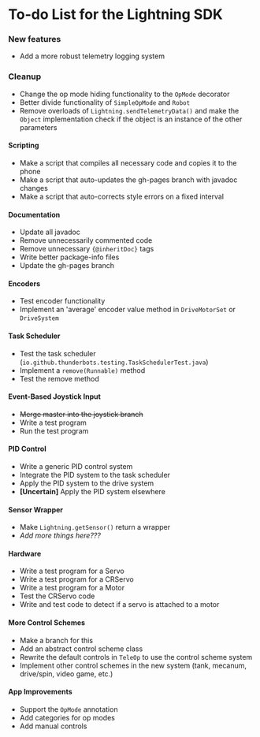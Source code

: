 # To-do List for the Lightning SDK

### New features
* Add a more robust telemetry logging system

### Cleanup
* Change the op mode hiding functionality to the `OpMode` decorator
* Better divide functionality of `SimpleOpMode` and `Robot`
* Remove overloads of `Lightning.sendTelemetryData()` and make the `Object` implementation check if the object is an instance of the other parameters

#### Scripting
* Make a script that compiles all necessary code and copies it to the phone
* Make a script that auto-updates the gh-pages branch with javadoc changes
* Make a script that auto-corrects style errors on a fixed interval

#### Documentation
* Update all javadoc
* Remove unnecessarily commented code
* Remove unnecessary `{@inheritDoc}` tags
* Write better package-info files
* Update the gh-pages branch

#### Encoders
* Test encoder functionality
* Implement an 'average' encoder value method in `DriveMotorSet` or `DriveSystem`

#### Task Scheduler
* Test the task scheduler (`io.github.thunderbots.testing.TaskSchedulerTest.java`)
* Implement a `remove(Runnable)` method
* Test the remove method

#### Event-Based Joystick Input
* ~~Merge master into the joystick branch~~
* Write a test program
* Run the test program

#### PID Control
* Write a generic PID control system
* Integrate the PID system to the task scheduler
* Apply the PID system to the drive system
* __[Uncertain]__ Apply the PID system elsewhere

#### Sensor Wrapper
* Make `Lightning.getSensor()` return a wrapper
* _Add more things here???_

#### Hardware
* Write a test program for a Servo
* Write a test program for a CRServo
* Write a test program for a Motor
* Test the CRServo code
* Write and test code to detect if a servo is attached to a motor

#### More Control Schemes
* Make a branch for this
* Add an abstract control scheme class
* Rewrite the default controls in `TeleOp` to use the control scheme system
* Implement other control schemes in the new system (tank, mecanum, drive/spin, video game, etc.)

#### App Improvements
* Support the `OpMode` annotation
* Add categories for op modes
* Add manual controls

